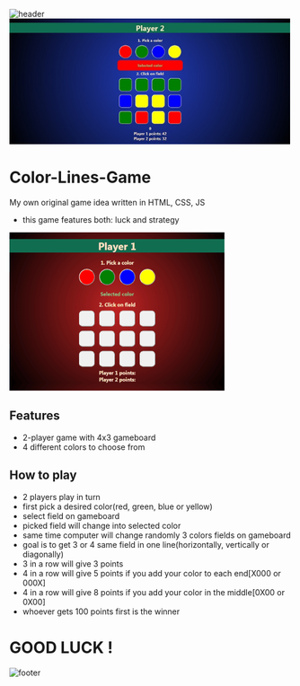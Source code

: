![header](https://capsule-render.vercel.app/api?type=slice&color=auto&height=130&section=header&text=Color%20game&fontSize=30&fontAlign=80)
<img src="Screenshot.jpg" width="500px">

# Color-Lines-Game
My own original game idea written in HTML, CSS, JS
* this game features both: luck and strategy

![](Screen.gif) 

## Features
* 2-player game with 4x3 gameboard
* 4 different colors to choose from

## How to play
* 2 players play in turn
* first pick a desired color(red, green, blue or yellow)
* select field on gameboard
* picked field will change into selected color
* same time computer will change randomly 3 colors fields on gameboard
* goal is to get 3 or 4 same field in one line(horizontally, vertically or diagonally)
* 3 in a row will give 3 points
* 4 in a row will give 5 points if you add your color to each end[X000 or 000X]
* 4 in a row will give 8 points if you add your color in the middle[0X00 or 0X00]
* whoever gets 100 points first is the winner

# GOOD LUCK !

![footer](https://capsule-render.vercel.app/api?type=slice&color=auto&height=130&section=footer)
